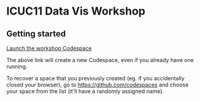 # ICUC11 Data Vis Workshop

## Getting started

[Launch the workshop Codespace](https://github.com/codespaces/new?hide_repo_select=true&ref=main&repo=674194662&machine=basicLinux32gb)

The above link will create a new Codespace, even if you already have one running.

To recover a space that you previously created (eg. if you accidentally closed your browser), go to <https://github.com/codespaces> and choose your space from the list (it'll have a randomly assigned name).
